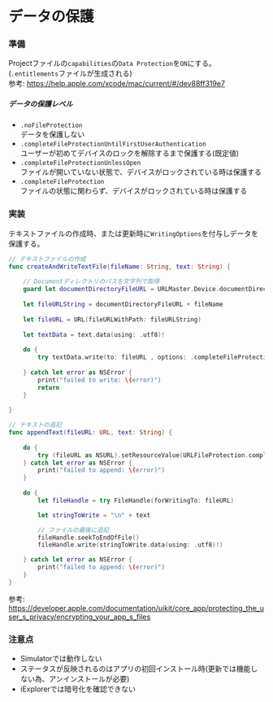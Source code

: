 # データの保護

### 準備
Projectファイルの`capabilities`の`Data Protection`を`ON`にする。(`.entitlements`ファイルが生成される)  
参考: https://help.apple.com/xcode/mac/current/#/dev88ff319e7


##### データの保護レベル
- `.noFileProtection`  
データを保護しない  
- `.completeFileProtectionUntilFirstUserAuthentication`  
ユーザーが初めてデバイスのロックを解除するまで保護する(既定値)  
- `.completeFileProtectionUnlessOpen`  
ファイルが開いていない状態で、デバイスがロックされている時は保護する  
- `.completeFileProtection`  
ファイルの状態に関わらず、デバイスがロックされている時は保護する  


### 実装
テキストファイルの作成時、または更新時に`WritingOptions`を付与しデータを保護する。

```Swift
// テキストファイルの作成
func createAndWriteTextFile(fileName: String, text: String) {
    
    // Documentディレクトリのパスを文字列で取得
    guard let documentDirectoryFileURL = URLMaster.Device.documentDirectoryFileURL else { return }
    
    let fileURLString = documentDirectoryFileURL + fileName
    
    let fileURL = URL(fileURLWithPath: fileURLString)
    
    let textData = text.data(using: .utf8)!
    
    do {
        try textData.write(to: fileURL , options: .completeFileProtection)
        
    } catch let error as NSError {
        print("failed to write: \(error)")
        return
    }
    
}
```

```Swift
// テキストの追記
func appendText(fileURL: URL, text: String) {
    
    do {
        try (fileURL as NSURL).setResourceValue(URLFileProtection.complete, forKey: .fileProtectionKey)
    } catch let error as NSError {
        print("failed to append: \(error)")
    }
    
    do {
        let fileHandle = try FileHandle(forWritingTo: fileURL)

        let stringToWrite = "\n" + text

        // ファイルの最後に追記
        fileHandle.seekToEndOfFile()
        fileHandle.write(stringToWrite.data(using: .utf8)!)

    } catch let error as NSError {
        print("failed to append: \(error)")
    }
}
```
参考: https://developer.apple.com/documentation/uikit/core_app/protecting_the_user_s_privacy/encrypting_your_app_s_files


### 注意点
- Simulatorでは動作しない
- ステータスが反映されるのはアプリの初回インストール時(更新では機能しない為、アンインストールが必要)
- iExplorerでは暗号化を確認できない







